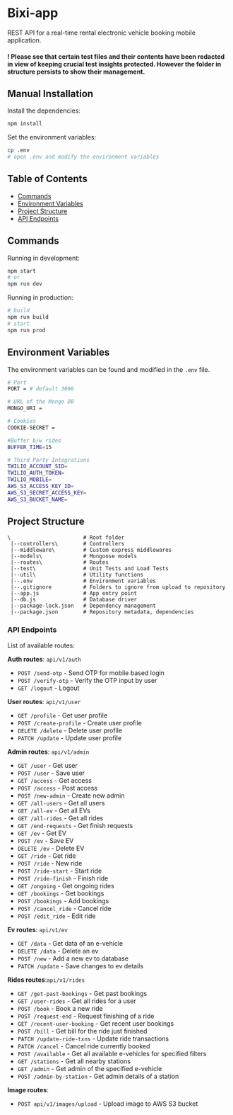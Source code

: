 # Bixi-app
REST API for a real-time rental electronic vehicle booking mobile application.

#### ! Please see that certain test files and their contents have been redacted in view of keeping crucial test insights protected. However the folder in structure persists to show their management. 

## Manual Installation

Install the dependencies:

```bash
npm install
```

Set the environment variables:

```bash
cp .env
# open .env and modify the environment variables
```

## Table of Contents

- [Commands](#commands)
- [Environment Variables](#environment-variables)
- [Project Structure](#project-structure)
- [API Endpoints](#api-endpoints)

## Commands

Running in development:

```bash
npm start
# or
npm run dev
```
Running in production:

```bash
# build
npm run build
# start
npm run prod
```

## Environment Variables

The environment variables can be found and modified in the `.env` file.

```bash
# Port
PORT = # default 3000

# URL of the Mongo DB
MONGO_URI = 

# Cookies
COOKIE-SECRET =

#Buffer b/w rides
BUFFER_TIME=15

# Third Party Integrations
TWILIO_ACCOUNT_SID=
TWILIO_AUTH_TOKEN=
TWILIO_MOBILE=
AWS_S3_ACCESS_KEY_ID=
AWS_S3_SECRET_ACCESS_KEY=
AWS_S3_BUCKET_NAME=
```

## Project Structure

```
\                       # Root folder
 |--controllers\        # Controllers
 |--middleware\         # Custom express middlewares
 |--models\             # Mongoose models
 |--routes\             # Routes
 |--test\               # Unit Tests and Load Tests
 |--util\               # Utility functions
 |--.env                # Environment variables
 |--.gitignore          # Folders to ignore from upload to repository
 |--app.js              # App entry point
 |--db.js               # Database driver
 |--package-lock.json   # Dependency management
 |--package.json        # Repository metadata, dependencies
```

### API Endpoints

List of available routes:

**Auth routes**: `api/v1/auth`
- `POST /send-otp` - Send OTP for mobile based login
- `POST /verify-otp` - Verify the OTP input by user
- `GET /logout` - Logout

**User routes**: `api/v1/user`
- `GET /profile` - Get user profile
- `POST /create-profile` - Create user profile
- `DELETE /delete` - Delete user profile
- `PATCH /update` - Update user profile

**Admin routes**: `api/v1/admin`
- `GET /user` - Get user
- `POST /user` - Save user
- `GET /access` - Get access
- `POST /access` - Post access
- `POST /new-admin` - Create new admin
- `GET /all-users` - Get all users
- `GET /all-ev` - Get all EVs
- `GET /all-rides` - Get all rides
- `GET /end-requests` - Get finish requests
- `GET /ev` - Get EV
- `POST /ev` - Save EV
- `DELETE /ev` - Delete EV
- `GET /ride` - Get ride
- `POST /ride` - New ride
- `POST /ride-start` - Start ride
- `POST /ride-finish` - Finish ride
- `GET /ongoing` - Get ongoing rides
- `GET /bookings` - Get bookings
- `POST /bookings` - Add bookings
- `POST /cancel_ride` - Cancel ride
- `POST /edit_ride` - Edit ride

**Ev routes**: `api/v1/ev`
- `GET /data` - Get data of an e-vehicle
- `DELETE /data` - Delete an ev
- `POST /new` - Add a new ev to database
- `PATCH /update` - Save changes to ev details

**Rides routes**:`api/v1/rides`
- `GET /get-past-bookings` - Get past bookings
- `GET /user-rides` - Get all rides for a user
- `POST /book` - Book a new ride
- `POST /request-end` - Request finishing of a ride 
- `GET /recent-user-booking` - Get recent user bookings
- `POST /bill` - Get bill for the ride just finished
- `PATCH /update-ride-txns` - Update ride transactions
- `PATCH /cancel` - Cancel ride currently booked
- `POST /available` - Get all available e-vehicles for specified filters
- `GET /stations` - Get all nearby stations
- `GET /admin` - Get admin of the specified e-vehicle
- `POST /admin-by-station` - Get admin details of a station

**Image routes**:
- `POST api/v1/images/upload` - Upload image to AWS S3 bucket

